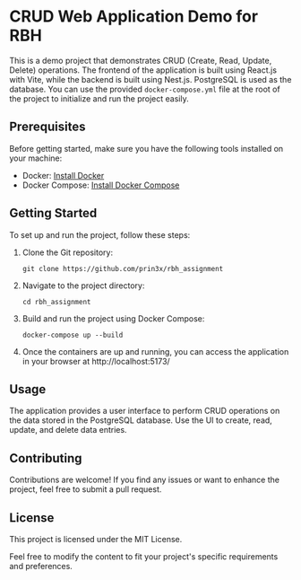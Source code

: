 # CRUD Web Application Demo for RBH

This is a demo project that demonstrates CRUD (Create, Read, Update, Delete) operations. The frontend of the application is built using React.js with Vite, while the backend is built using Nest.js. PostgreSQL is used as the database. You can use the provided `docker-compose.yml` file at the root of the project to initialize and run the project easily.

## Prerequisites

Before getting started, make sure you have the following tools installed on your machine:

- Docker: [Install Docker](https://docs.docker.com/get-docker/)
- Docker Compose: [Install Docker Compose](https://docs.docker.com/compose/install/)

## Getting Started

To set up and run the project, follow these steps:

1. Clone the Git repository:

   ```shell
   git clone https://github.com/prin3x/rbh_assignment
   ```

2. Navigate to the project directory:
    ```shell
   cd rbh_assignment
    ```

3. Build and run the project using Docker Compose:
    ```shell
    docker-compose up --build
    ```
4. Once the containers are up and running, you can access the application in your browser at http://localhost:5173/


## Usage
The application provides a user interface to perform CRUD operations on the data stored in the PostgreSQL database. Use the UI to create, read, update, and delete data entries.


## Contributing

Contributions are welcome! If you find any issues or want to enhance the project, feel free to submit a pull request.

## License
This project is licensed under the MIT License.


Feel free to modify the content to fit your project's specific requirements and preferences.


